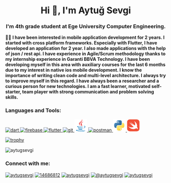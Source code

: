 <h1 align="center">Hi 👋, I'm Aytuğ Sevgi</h1>
<h3 align="center">I'm 4th grade student at Ege University Computer Engineering.</h3>

👨‍💻 **I have been interested in mobile application development for 2 years. I started with cross platform frameworks. Especially with Flutter, I have developed an application for 2 year. I also made applications with the help of json / rest api. I have experience in Agile/Scrum methodology thanks to my internship experience in Garanti BBVA Technology. I have been developing myself in this area with auxiliary courses for the last 6 months due to my interest in native ios mobile development. I know the importance of writing clean code and multi-level architecture. I always try to improve myself in this regard. I have always been a researcher and a curious person for new technologies. I am a fast learner, motivated self-starter, team player with strong communication and problem solving skills.**




<h3 align="left">Languages and Tools:</h3>
<p align="left"> <a href="https://dart.dev" target="_blank"> <img src="https://www.vectorlogo.zone/logos/dartlang/dartlang-icon.svg" alt="dart" width="40" height="40"/> </a> <a href="https://firebase.google.com/" target="_blank"> <img src="https://www.vectorlogo.zone/logos/firebase/firebase-icon.svg" alt="firebase" width="40" height="40"/> </a> <a href="https://flutter.dev" target="_blank"> <img src="https://www.vectorlogo.zone/logos/flutterio/flutterio-icon.svg" alt="flutter" width="40" height="40"/> </a> <a href="https://git-scm.com/" target="_blank"> <img src="https://www.vectorlogo.zone/logos/git-scm/git-scm-icon.svg" alt="git" width="40" height="40"/> </a> <a href="https://www.java.com" target="_blank"> <img src="https://raw.githubusercontent.com/devicons/devicon/master/icons/java/java-original.svg" alt="java" width="40" height="40"/> </a> <a href="https://postman.com" target="_blank"> <img src="https://www.vectorlogo.zone/logos/getpostman/getpostman-icon.svg" alt="postman" width="40" height="40"/> </a> <a href="https://www.python.org" target="_blank"> <img src="https://raw.githubusercontent.com/devicons/devicon/master/icons/python/python-original.svg" alt="python" width="40" height="40"/> </a> <a href="https://developer.apple.com/swift/" target="_blank"> <img src="https://raw.githubusercontent.com/devicons/devicon/master/icons/swift/swift-original.svg" alt="swift" width="40" height="40"/> </a> </p>


[![trophy](https://github-profile-trophy.vercel.app/?username=aytugsevgi&theme=onedark)](https://github.com/ryo-ma/github-profile-trophy)




<p><img align="center" src="https://github-readme-streak-stats.herokuapp.com/?user=aytugsevgi&" alt="aytugsevgi" /></p>

<h3 align="left">Connect with me:</h3>
<p align="left">
<a href="https://linkedin.com/in/aytugsevgi" target="blank"><img align="center" src="https://icons8.com/icon/118979/linkedin" alt="aytugsevgi" height="30" width="40" /></a>
<a href="https://stackoverflow.com/users/14686812" target="blank"><img align="center" src="https://cdn.jsdelivr.net/npm/simple-icons@3.0.1/icons/stackoverflow.svg" alt="14686812" height="30" width="40" /></a>
<a href="https://instagram.com/aytugsevgi" target="blank"><img align="center" src="https://cdn.jsdelivr.net/npm/simple-icons@3.0.1/icons/instagram.svg" alt="aytugsevgi" height="30" width="40" /></a>
<a href="https://medium.com/@aytugsevgi" target="blank"><img align="center" src="https://cdn.jsdelivr.net/npm/simple-icons@3.0.1/icons/medium.svg" alt="@aytugsevgi" height="30" width="40" /></a>
<a href="https://www.hackerrank.com/aytugsevgi" target="blank"><img align="center" src="https://cdn.jsdelivr.net/npm/simple-icons@3.0.1/icons/hackerrank.svg" alt="aytugsevgi" height="30" width="40" /></a>
</p>
